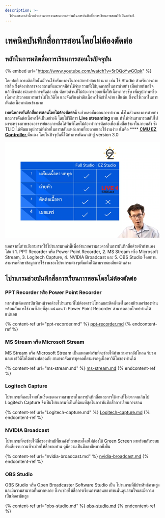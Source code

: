 ```yaml
---
description: >-
  โปรแกรมเหล่านี้จะช่วยอำนวยความสะดวกแก่ท่านในการบันทึกสื่อการเรียนการสอนได้เป็นอย่างดี
---
```


# เทคนิคบันทึกสื่อการสอนโดยไม่ต้องตัดต่อ

## หลักในการผลิตสื่อการเรียนการสอนในปัจจุบัน

{% embed url="https://www.youtube.com/watch?v=5rOQoYwGOpk" %}

&#x20;         โดยปกติ การผลิตสื่อนั้นมักจะใช้ทรัพยากรในการถ่ายทำค่อนข้างมาก เช่น ใช้ Studio สำหรับการถ่ายทำสื่อ ซึ่งต้องทำการจองสถานที่และอาจมีค่าใช้จ่าย รวมทั้งใช้บุคลากรในการถ่ายทำ เมื่อถ่ายทำเสร็จแล้วก็จะต้องนำมาทำการตัดต่อ เช่น ตัดต่อส่วนที่ไม่ต้องการออกเพื่อให้เนื้อหากระชับ เพิ่มรูปภาพหรือเนื้อหาประกอบแทรกเข้าไปในวิดิโอ และจัดเรียงลำดับเนื้อหาให้เข้าใจง่าย เป็นต้น ซึ่งจะใช้เวลาในการตัดต่อเนื้อหาค่อนข้างมาก &#x20;

&#x20;         **เทคนิคการบันทึกสื่อการสอนโดยไม่ต้องตัดต่อ**นี้จะช่วยลดขั้นตอนการทำงาน ทั้งในส่วนของการถ่ายทำและการตัดต่อเนื้อหาได้เป็นอย่างดี โดยใช้วิธีการ **Live streaming** แทน  ทำให้ท่านสามารถสลับไปมาระหว่างภาพของอาจารย์และภาพสื่อได้ทันทีโดยไม่ต้องทำการตัดต่อเพื่อเพิ่มสื่อเข้ามาในภายหลัง  ซึ่ง TLIC ได้พัฒนาอุปกรณ์ที่ช่วยในการสลับแหล่งภาพที่สะดวกและใช้งานง่าย นั่นคือ **** [**CMU EZ Controller** ](../../manual/ez-studio-controller/)นั่นเอง  โดยในปัจจุบันนี้ได้ทำการพัฒนาเข้าสู่ version 3.0&#x20;

![](<../../.gitbook/assets/image (176).png>)

&#x20;         นอกจากนี้ท่านยังสามารถใช้โปรแกรมเหล่านี้เพื่ออำนวยความสะดวกในการบันทึกสื่อด้วยตัวท่านเอง ได้แก่ 1. PPT Recorder หรือ Power Point Recorder, 2. MS Stream หรือ Microsoft Stream, 3. Logitech Capture, 4. NVIDIA Broadcast และ 5. OBS Studio  โดยท่านสามารถศึกษาข้อมูลการใช้งานของโปรแกรมต่างๆเพิ่มเติมได้ตามรายละเอียดด้านล่าง

## โปรแกรมช่วยบันทึกสื่อการเรียนการสอนโดยไม่ต้องตัดต่อ

### PPT Recorder หรือ Power Point Recorder

หากท่านต้องการบันทึกหน้าจอด้วยโปรแกรมที่ไม่ต้องดาวน์โหลดและติดตั้งลงในคอมพิวเตอร์ของท่าน พร้อมกับการใช้งานที่ง่ายที่สุด แน่นอนว่า Power Point Recorder สามารถตอบโจทย์ท่านได้แน่นอน

{% content-ref url="ppt-recorder.md" %}
[ppt-recorder.md](ppt-recorder.md)
{% endcontent-ref %}

### MS Stream หรือ Microsoft Stream

MS Stream หรือ Microsoft Stream เป็นแพลตฟอร์มที่จะช่วยให้ท่านสามารถอัปโหลด รับชม และแชร์วิดีโอได้อย่างปลอดภัย สามารถจัดการบุคคลที่สามารถดูเนื้อหาวิดีโอของท่านได้

{% content-ref url="ms-stream.md" %}
[ms-stream.md](ms-stream.md)
{% endcontent-ref %}

### Logitech Capture

โปรแกรมที่ตอบโจทย์ในเรื่องของความสามารถในการบันทึกสื่อและการใช้งานที่ไม่ยากจนเกินไป Logitech Capture จึงเป็นโปรแกรมที่เป็นที่นิยมที่สุดในการบันทึกสื่อการเรียนการสอน

{% content-ref url="Logitech-capture.md" %}
[Logitech-capture.md](Logitech-capture.md)
{% endcontent-ref %}

### NVIDIA Broadcast

โปรแกรมที่จะช่วยให้สื่อของท่านมีพื้นหลังที่สวยงามโดยไม่ต้องใช้ Green Screen มาพร้อมกับระบบตัดเสียงรบกวนที่จะช่วยให้สื่อของท่าน ดูมีความเป็นมืออาชีพมากยิ่งขึ้น

{% content-ref url="nvidia-broadcast.md" %}
[nvidia-broadcast.md](nvidia-broadcast.md)
{% endcontent-ref %}

### OBS Studio

OBS Studio หรือ Open Broadcaster Software Studio เป็น โปรแกรมที่มีประสิทธิภาพสูง และมีความสามารถที่หลากหลาย ซึ่งจะช่วยให้สื่อการเรียนการสอนของท่านนั้นดูน่าสนใจและมีความเป็นมืออาชีพสูง

{% content-ref url="obs-studio.md" %}
[obs-studio.md](obs-studio.md)
{% endcontent-ref %}

